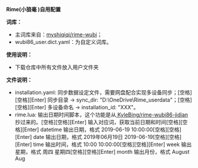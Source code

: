 **Rime(小狼毫 )自用配置**

**词库：**
  * 主词库来自：[myshiqiqi/rime-wubi](https://github.com/myshiqiqi/rime-wubi)；
  * wubi86_user.dict.yaml：为自定义词库。
    
**使用说明：**

  - 下载仓库中所有文件放入用户文件夹

**文件说明：**

  * installation.yaml: 同步数据设定文件，需要网盘配合实现多设备同步；[空格][空格][Enter]
    同步目录 → sync_dir: "D:\\OneDrive\\Rime_userdata"；[空格][空格][Enter]
    多设备命名 → installation_id: "XXX"。
  * rime.lua: 输出日期时间脚本，这个功能是从[ KyleBing/rime-wubi86-jidian ](https://github.com/KyleBing/rime-wubi86-jidian)抄过来的。[空格][空格][Enter]
      输入对应词，获取当前日期和时间[空格][空格][Enter]
         datetime 输出日期，格式 2019-06-19 10:00:00[空格][空格][Enter]
         date 输出日期，格式 2019年06月19日 2019-06-19[空格][空格][Enter]
         time 输出时间，格式 10:00 10:00:00[空格][空格][Enter]
         week 输出星期，格式 周四 星期四[空格][空格][Enter]
         month 输出月份，格式 August Aug
